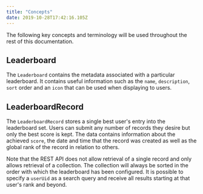 ```yaml
---
title: "Concepts"
date: 2019-10-28T17:42:16.105Z
---
```


The following key concepts and terminology will be used throughout the rest of this documentation.

## Leaderboard

The `Leaderboard` contains the metadata associated with a particular leaderboard. It contains useful information such as the `name`, `description`, `sort` order and an `icon` that can be used when displaying to users.

## LeaderboardRecord

The `LeaderboardRecord` stores a single best user's entry into the leaderboard set. Users can submit any number of records they desire but only the best score is kept. The data contains information about the achieved `score`, the date and time that the record was created as well as the global rank of the record in relation to others.

Note that the REST API does not allow retrieval of a single record and only allows retrieval of a collection. The collection will always be sorted in the order with which the leaderboard has been configured. It is possible to specify a `userUid` as a search query and receive all results starting at that user's rank and beyond.
